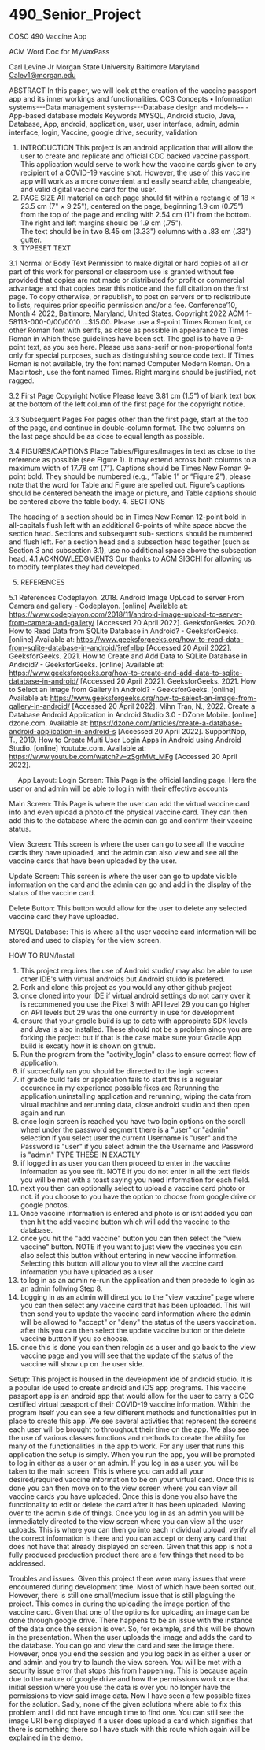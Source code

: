 # 490_Senior_Project
COSC 490 Vaccine App 

ACM Word Doc for MyVaxPass

 
 
Carl Levine Jr
Morgan State University
Baltimore Maryland
Calev1@morgan.edu
 



 
ABSTRACT
In this paper, we will look at the creation of the vaccine passport app and its inner workings and functionalities. 
CCS Concepts
• Information systems---Data management systems---Database design and models-- -App-based database models 
Keywords
MYSQL, Android studio, Java, Database, App, android, application, user, user interface, admin, admin interface, login, Vaccine, google drive, security, validation 
1.	INTRODUCTION
This project is an android application that will allow the user to create and replicate and official CDC backed vaccine passport. This application would serve to work how the vaccine cards given to any recipient of a COVID-19 vaccine shot. However, the use of this vaccine app will work as a more convenient and easily searchable, changeable, and valid digital vaccine card for the user. 
2.	PAGE SIZE
All material on each page should fit within a rectangle of 18 × 23.5 cm (7" × 9.25"), centered on the page, beginning 1.9 cm (0.75") from the top of the page and ending with 2.54 cm (1") from the bottom.  The right and left margins should be 1.9 cm (.75").   
The text should be in two 8.45 cm (3.33") columns with a .83 cm (.33") gutter.
3.	TYPESET TEXT

3.1	Normal or Body Text
 Permission to make digital or hard copies of all or part of this work for personal or classroom use is granted without fee provided that copies are not made or distributed for profit or commercial advantage and that copies bear this notice and the full citation on the first page. To copy otherwise, or republish, to post on servers or to redistribute to lists, requires prior specific permission and/or a fee.
Conference’10, Month 4 2022, Baltimore, Maryland, United States.
Copyright 2022 ACM 1-58113-000-0/00/0010 …$15.00.
Please use a 9-point Times Roman font, or other Roman font with serifs, as close as possible in appearance to Times Roman in which these guidelines have been set. The goal is to have a 9-point text, as you see here. Please use sans-serif or non-proportional fonts only for special purposes, such as distinguishing source code text. If Times Roman is not available, try the font named Computer Modern Roman. On a Macintosh, use the font named Times.  Right margins should be justified, not ragged.

3.2	First Page Copyright Notice
Please leave 3.81 cm (1.5") of blank text box at the bottom of the left column of the first page for the copyright notice.

3.3	Subsequent Pages
For pages other than the first page, start at the top of the page, and continue in double-column format.  The two columns on the last page should be as close to equal length as possible.

3.4	FIGURES/CAPTIONS
Place Tables/Figures/Images in text as close to the reference as possible (see Figure 1).  It may extend across both columns to a maximum width of 17.78 cm (7”).
Captions should be Times New Roman 9-point bold.  They should be numbered (e.g., “Table 1” or “Figure 2”), please note that the word for Table and Figure are spelled out. Figure’s captions should be centered beneath the image or picture, and Table captions should be centered above the table body.
4.	SECTIONS

The heading of a section should be in Times New Roman 12-point bold in all-capitals flush left with an additional 6-points of white space above the section head.  Sections and subsequent sub- sections should be numbered and flush left. For a section head and a subsection head together (such as Section 3 and subsection 3.1), use no additional space above the subsection head.
4.1	ACKNOWLEDGMENTS
Our thanks to ACM SIGCHI for allowing us to modify templates they had developed.

5.	REFERENCES

5.1	References
Codeplayon. 2018. Android Image UpLoad to server From Camera and gallery - Codeplayon. [online] Available at: <https://www.codeplayon.com/2018/11/android-image-upload-to-server-from-camera-and-gallery/> [Accessed 20 April 2022].
GeeksforGeeks. 2020. How to Read Data from SQLite Database in Android? - GeeksforGeeks. [online] Available at: <https://www.geeksforgeeks.org/how-to-read-data-from-sqlite-database-in-android/?ref=lbp> [Accessed 20 April 2022].
GeeksforGeeks. 2021. How to Create and Add Data to SQLite Database in Android? - GeeksforGeeks. [online] Available at: <https://www.geeksforgeeks.org/how-to-create-and-add-data-to-sqlite-database-in-android/> [Accessed 20 April 2022].
GeeksforGeeks. 2021. How to Select an Image from Gallery in Android? - GeeksforGeeks. [online] Available at: <https://www.geeksforgeeks.org/how-to-select-an-image-from-gallery-in-android/> [Accessed 20 April 2022].
Mihn Tran, N., 2022. Create a Database Android Application in Android Studio 3.0 - DZone Mobile. [online] dzone.com. Available at: <https://dzone.com/articles/create-a-database-android-application-in-android-s> [Accessed 20 April 2022].
SupportNpp, T., 2019. How to Create Multi User Login Apps in Android using Android Studio. [online] Youtube.com. Available at: <https://www.youtube.com/watch?v=zSgrMVt_MFg> [Accessed 20 April 2022].



 

 
App Layout:
Login Screen:
This Page is the official landing page. Here the user or and admin will be able to log in with their effective accounts

Main Screen:
This Page is where the user can add the virtual vaccine card info and even upload a photo of the physical vaccine card. They can then add this to the database where the admin can go and confirm their vaccine status. 

View Screen:
This screen is where the user can go to see all the vaccine cards they have uploaded, and the admin can also view and see all the vaccine cards that have been uploaded by the user. 

Update Screen:
This screen is where the user can go to update visible information on the card and the admin can go and add in the display of the status of the vaccine card. 

Delete Button:
This button would allow for the user to delete any selected vaccine card they have uploaded.

MYSQL Database:
This is where all the user vaccine card information will be stored and used to display for the view screen. 

HOW TO RUN/Install 
1) This project requires the use of Android studio/ may also be able to use other IDE's with virtual androids but Android stuido is prefered. 
2) Fork and clone this project as you would any other github project
3) once cloned into your IDE if virtual android settings do not carry over it is recommened you use the Pixel 3 with API level 29 you can go higher on API levels but 29 was the one currently in use for development
4) ensure that your gradle build is up to date with appropirate SDK levels and Java is also installed. These should not be a problem since you are forking the project but if that is the case make sure your Gradle App build is excatly how it is shown on github. 
5) Run the program from the "activity_login" class to ensure correct flow of application.
6) if succecfully ran you should be dirrected to the login screen.
7) if gradle build fails or application fails to start this is a regualar occurence in my experience possible fixes are Rerunning the application,uninstalling application and rerunning, wiping the data from virual machine and rerunning data, close android studio and then open again and run
8) once login screen is reached you have two login options on the scroll wheel under the password segment there is a "user" or "admin" selection if you select user the current Username is "user" and the Password is "user" if you select admin the the Username and Password is "admin" TYPE THESE IN EXACTLY
9) if logged in as user you can then proceed to enter in the vaccine information as you see fit. NOTE if you do not enter in all the text fields you will be met with a toast saying you need information for each field.
10) next you then can optionally select to upload a vaccine card photo or not. if you choose to you have the option to choose from google drive or google photos. 
11) Once vaccine information is entered and photo is or isnt added you can then hit the add vaccine button which will add the vaccine to the database.
12) once you hit the "add vaccine" button you can then select the "view vaccine" button. NOTE if you want to just view the vaccines you can also select this button without entering in new vaccine information. Selecting this button will allow you to view all the vaccine card information you have uploaded as a user
13) to log in as an admin re-run the application and then procede to login as an admin follwing Step 8. 
14) Logging in as an admin will direct you to the "view vaccine" page where you can then select any vaccine card that has been uploaded. This will then send you to update the vaccine card information where the admin will be allowed to "accept" or "deny" the status of the users vaccination. after this you can then select the update vaccine button or the delete vaccine buttton if you so choose. 
15) once this is done you can then relogin as a user and go back to the view vaccine page and you will see that the update of the status of the vaccine will show up on the user side.


Setup: 
This project is housed in the development ide of android studio. It is a popular ide used to create android and iOS app programs. This vaccine passport app is an android app that would allow for the user to carry a CDC certified virtual passport of their COVID-19 vaccine information. Within the program itself you can see a few different methods and functionalities put in place to create this app. We see several activities that represent the screens each user will be brought to throughout their time on the app. We also see the use of various classes functions and methods to create the ability for many of the functionalities in the app to work. For any user that runs this application the setup is simply. When you run the app, you will be prompted to log in either as a user or an admin. If you log in as a user, you will be taken to the main screen. This is where you can add all your desired/required vaccine information to be on your virtual card. Once this is done you can then move on to the view screen where you can view all vaccine cards you have uploaded. Once this is done you also have the functionality to edit or delete the card after it has been uploaded. Moving over to the admin side of things. Once you log in as an admin you will be immediately directed to the view screen where you can view all the user uploads. This is where you can then go into each individual upload, verify all the correct information is there and you can accept or deny any card that does not have that already displayed on screen. Given that this app is not a fully produced production product there are a few things that need to be addressed.  

Troubles and issues. Given this project there were many issues that were encountered during development time. Most of which have been sorted out. However, there is still one small/medium issue that is still plaguing the project. This comes in during the uploading the image portion of the vaccine card. Given that one of the options for uploading an image can be done through google drive. There happens to be an issue with the instance of the data once the session is over. So, for example, and this will be shown in the presentation. When the user uploads the image and adds the card to the database. You can go and view the card and see the image there. However, once you end the session and you log back in as either a user or and admin and you try to launch the view screen. You will be met with a security issue error that stops this from happening. This is because again due to the nature of google drive and how the permissions work once that initial session where you use the data is over you no longer have the permissions to view said image data. Now I have seen a few possible fixes for the solution. Sadly, none of the given solutions where able to fix this problem and I did not have enough time to find one. You can still see the image URI being displayed if a user does upload a card which signifies that there is something there so I have stuck with this route which again will be explained in the demo. 


